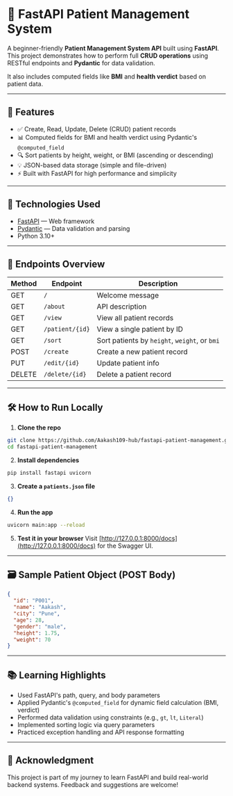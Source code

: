 # 🏥 FastAPI Patient Management System

A beginner-friendly **Patient Management System API** built using **FastAPI**. This project demonstrates how to perform full **CRUD operations** using RESTful endpoints and **Pydantic** for data validation.

It also includes computed fields like **BMI** and **health verdict** based on patient data.

---

## 📌 Features

- ✅ Create, Read, Update, Delete (CRUD) patient records
- 📊 Computed fields for BMI and health verdict using Pydantic's `@computed_field`
- 🔍 Sort patients by height, weight, or BMI (ascending or descending)
- 💡 JSON-based data storage (simple and file-driven)
- ⚡ Built with FastAPI for high performance and simplicity

---

## 🚀 Technologies Used

- [FastAPI](https://fastapi.tiangolo.com/) — Web framework
- [Pydantic](https://docs.pydantic.dev/) — Data validation and parsing
- Python 3.10+

---

## 🧠 Endpoints Overview

| Method | Endpoint             | Description                          |
|--------|----------------------|--------------------------------------|
| GET    | `/`                  | Welcome message                      |
| GET    | `/about`             | API description                      |
| GET    | `/view`              | View all patient records             |
| GET    | `/patient/{id}`      | View a single patient by ID          |
| GET    | `/sort`              | Sort patients by `height`, `weight`, or `bmi` |
| POST   | `/create`            | Create a new patient record          |
| PUT    | `/edit/{id}`         | Update patient info                  |
| DELETE | `/delete/{id}`       | Delete a patient record              |

---

## 🛠️ How to Run Locally

1. **Clone the repo**
```bash
git clone https://github.com/Aakash109-hub/fastapi-patient-management.git
cd fastapi-patient-management
````

2. **Install dependencies**

```bash
pip install fastapi uvicorn
```

3. **Create a `patients.json` file**

```json
{}
```

4. **Run the app**

```bash
uvicorn main:app --reload
```

5. **Test it in your browser**
   Visit [http://127.0.0.1:8000/docs](http://127.0.0.1:8000/docs) for the Swagger UI.

---

## 🗃️ Sample Patient Object (POST Body)

```json
{
  "id": "P001",
  "name": "Aakash",
  "city": "Pune",
  "age": 28,
  "gender": "male",
  "height": 1.75,
  "weight": 70
}
```

---

## 📚 Learning Highlights

* Used FastAPI's path, query, and body parameters
* Applied Pydantic's `@computed_field` for dynamic field calculation (BMI, verdict)
* Performed data validation using constraints (e.g., `gt`, `lt`, `Literal`)
* Implemented sorting logic via query parameters
* Practiced exception handling and API response formatting

---

## 🙌 Acknowledgment

This project is part of my journey to learn FastAPI and build real-world backend systems. Feedback and suggestions are welcome!
